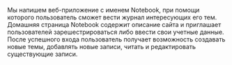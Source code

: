 Мы напишем веб-приложение с именем Notebook,
при помощи которого пользователь сможет вести 
журнал интересующих его тем. Домашняя страница
Notebook содержит описание сайта и приглашает 
пользователей зарешестрироваться либо ввести
свои учетные данные. После успешного входа
пользователь получает возможность создавать 
новые темы, добавлять новые записи, читать и
редактировать существующие записи.